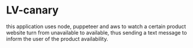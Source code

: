 # LV-canary
this application uses node, puppeteer and aws to watch a certain product website turn from unavailable to available, thus sending a text message to inform the user of the product availability.

